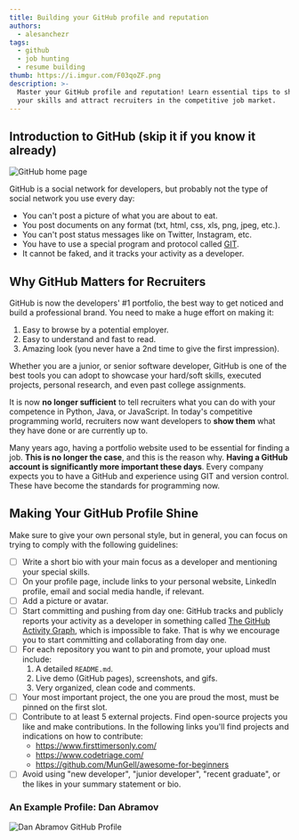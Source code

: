 ```yaml
---
title: Building your GitHub profile and reputation
authors:
  - alesanchezr
tags:
  - github
  - job hunting
  - resume building
thumb: https://i.imgur.com/F03qoZF.png
description: >-
  Master your GitHub profile and reputation! Learn essential tips to showcase
  your skills and attract recruiters in the competitive job market.
---
```

## Introduction to GitHub (skip it if you know it already)

![GitHub home page](https://github.com/breatheco-de/content/blob/master/src/content/lesson/../../assets/images/4889ebd9-201f-46c7-a1fb-d3d8c2f4493e.png?raw=true)

GitHub is a social network for developers, but probably not the type of social network you use every day:
- You can't post a picture of what you are about to eat.
- You post documents on any format (txt, html, css, xls, png, jpeg, etc.).
- You can't post status messages like on Twitter, Instagram, etc.
- You have to use a special program and protocol called [GIT](https://www.youtube.com/watch?v=BCQHnlnPusY).
- It cannot be faked, and it tracks your activity as a developer.

## Why GitHub Matters for Recruiters 

GitHub is now the developers' #1 portfolio, the best way to get noticed and build a professional brand. You need to make a huge effort on making it:  
    
   1. Easy to browse by a potential employer.  
   2. Easy to understand and fast to read.  
   3. Amazing look (you never have a 2nd time to give the first impression).  

Whether you are a junior, or senior software developer, GitHub is one of the best tools you can adopt to showcase your hard/soft skills, executed projects, personal research, and even past college assignments.

It is now **no longer sufficient** to tell recruiters what you can do with your competence in Python, Java, or JavaScript. In today's competitive programming world, recruiters now want developers to **show them** what they have done or are currently up to.

Many years ago, having a portfolio website used to be essential for finding a job. **This is no longer the case**, and this is the reason why. **Having a GitHub account is significantly more important these days**. Every company expects you to have a GitHub and experience using GIT and version control. These have become the standards for programming now.

## Making Your GitHub Profile Shine

Make sure to give your own personal style, but in general, you can focus on trying to comply with the following guidelines:

- [ ] Write a short bio with your main focus as a developer and mentioning your special skills.
- [ ] On your profile page, include links to your personal website, LinkedIn profile, email and social media handle, if relevant.
- [ ] Add a picture or avatar.
- [ ] Start committing and pushing from day one: GitHub tracks and publicly reports your activity as a developer in something called [The GitHub Activity Graph](https://help.github.com/en/articles/viewing-contributions-on-your-profile#contributions-calendar), which is impossible to fake. That is why we encourage you to start committing and collaborating from day one.
- [ ] For each repository you want to pin and promote, your upload must include:  
    1. A detailed `README.md`.
    2. Live demo (GitHub pages), screenshots, and gifs.
    3. Very organized, clean code and comments.
- [ ] Your most important project, the one you are proud the most, must be pinned on the first slot.
- [ ] Contribute to at least 5 external projects. Find open-source projects you like and make contributions. In the following links you'll find projects and indications on how to contribute:  
    - https://www.firsttimersonly.com/
    - https://www.codetriage.com/
    - https://github.com/MunGell/awesome-for-beginners
- [ ] Avoid using "new developer", "junior developer", "recent graduate", or the likes in your summary statement or bio.

### An Example Profile: Dan Abramov

![Dan Abramov GitHub Profile](https://raw.githubusercontent.com/breatheco-de/content/master/src/assets/images/b04c5254-086a-4b9f-8b86-0cf95fcc3fcddanabramov.png)
